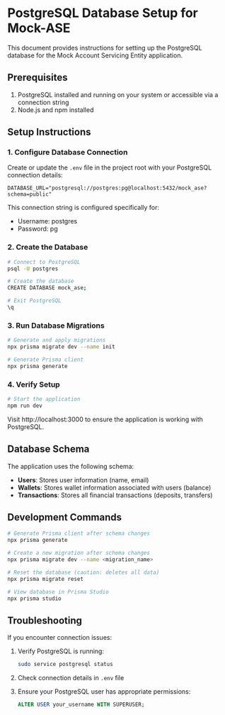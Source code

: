 # PostgreSQL Database Setup for Mock-ASE

This document provides instructions for setting up the PostgreSQL database for the Mock Account Servicing Entity application.

## Prerequisites

1. PostgreSQL installed and running on your system or accessible via a connection string
2. Node.js and npm installed

## Setup Instructions

### 1. Configure Database Connection

Create or update the `.env` file in the project root with your PostgreSQL connection details:

```
DATABASE_URL="postgresql://postgres:pg@localhost:5432/mock_ase?schema=public"
```

This connection string is configured specifically for:
- Username: postgres
- Password: pg

### 2. Create the Database

```bash
# Connect to PostgreSQL
psql -U postgres

# Create the database
CREATE DATABASE mock_ase;

# Exit PostgreSQL
\q
```

### 3. Run Database Migrations

```bash
# Generate and apply migrations
npx prisma migrate dev --name init

# Generate Prisma client
npx prisma generate
```

### 4. Verify Setup

```bash
# Start the application
npm run dev
```

Visit http://localhost:3000 to ensure the application is working with PostgreSQL.

## Database Schema

The application uses the following schema:

- **Users**: Stores user information (name, email)
- **Wallets**: Stores wallet information associated with users (balance)
- **Transactions**: Stores all financial transactions (deposits, transfers)

## Development Commands

```bash
# Generate Prisma client after schema changes
npx prisma generate

# Create a new migration after schema changes
npx prisma migrate dev --name <migration_name>

# Reset the database (caution: deletes all data)
npx prisma migrate reset

# View database in Prisma Studio
npx prisma studio
```

## Troubleshooting

If you encounter connection issues:

1. Verify PostgreSQL is running:
   ```bash
   sudo service postgresql status
   ```

2. Check connection details in `.env` file

3. Ensure your PostgreSQL user has appropriate permissions:
   ```sql
   ALTER USER your_username WITH SUPERUSER;
   ```
